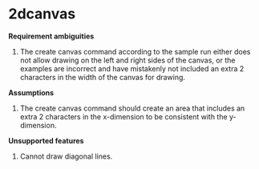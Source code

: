 # 2dcanvas

__Requirement ambiguities__
1. The create canvas command according to the sample run either does not allow drawing on the left and right sides of
the canvas, or the examples are incorrect and have mistakenly not included an extra 2 characters in the width of the
canvas for drawing.

__Assumptions__
1. The create canvas command should create an area that includes an extra 2 characters in the x-dimension to be
consistent with the y-dimension.

__Unsupported features__
1. Cannot draw diagonal lines.